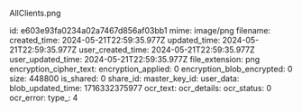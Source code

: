 AllClients.png

id: e603e93fa0234a02a7467d856af03bb1
mime: image/png
filename: 
created_time: 2024-05-21T22:59:35.977Z
updated_time: 2024-05-21T22:59:35.977Z
user_created_time: 2024-05-21T22:59:35.977Z
user_updated_time: 2024-05-21T22:59:35.977Z
file_extension: png
encryption_cipher_text: 
encryption_applied: 0
encryption_blob_encrypted: 0
size: 448800
is_shared: 0
share_id: 
master_key_id: 
user_data: 
blob_updated_time: 1716332375977
ocr_text: 
ocr_details: 
ocr_status: 0
ocr_error: 
type_: 4